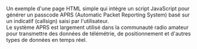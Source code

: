 Un exemple d'une page HTML simple qui intègre un script JavaScript pour générer un passcode APRS (Automatic Packet Reporting System) basé sur un indicatif (callsign) saisi par l'utilisateur. 
<br>
Le système APRS est largement utilisé dans la communauté radio amateur pour transmettre des données de télémétrie, de positionnement et d'autres types de données en temps réel.

